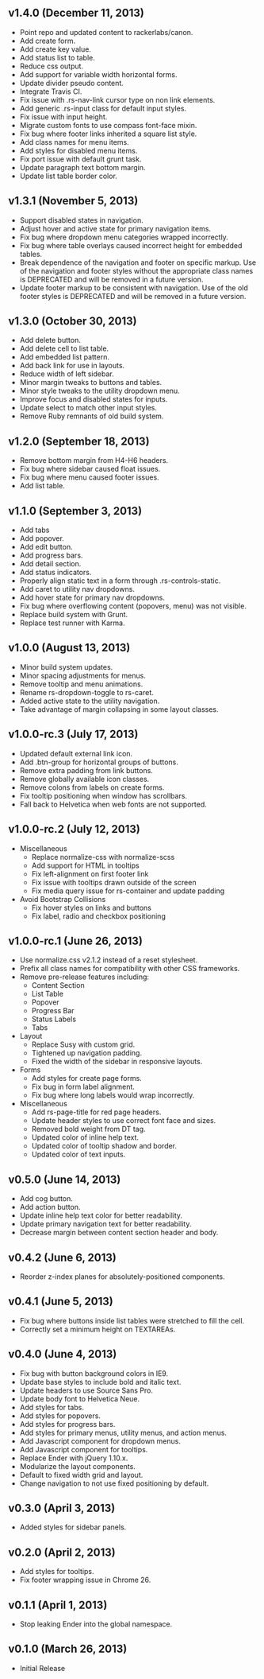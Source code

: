 ## v1.4.0 (December 11, 2013)
- Point repo and updated content to rackerlabs/canon.
- Add create form.
- Add create key value.
- Add status list to table.
- Reduce css output.
- Add support for variable width horizontal forms.
- Update divider pseudo content.
- Integrate Travis CI.
- Fix issue with .rs-nav-link cursor type on non link elements.
- Add generic .rs-input class for default input styles.
- Fix issue with input height.
- Migrate custom fonts to use compass font-face mixin.
- Fix bug where footer links inherited a square list style.
- Add class names for menu items.
- Add styles for disabled menu items.
- Fix port issue with default grunt task.
- Update paragraph text bottom margin.
- Update list table border color.

## v1.3.1 (November 5, 2013)
- Support disabled states in navigation.
- Adjust hover and active state for primary navigation items.
- Fix bug where dropdown menu categories wrapped incorrectly.
- Fix bug where table overlays caused incorrect height for embedded tables.
- Break dependence of the navigation and footer on specific markup. Use of the
  navigation and footer styles without the appropriate class names is DEPRECATED
  and will be removed in a future version.
- Update footer markup to be consistent with navigation. Use of the old footer
  styles is DEPRECATED and will be removed in a future version.

## v1.3.0 (October 30, 2013)
- Add delete button.
- Add delete cell to list table.
- Add embedded list pattern.
- Add back link for use in layouts.
- Reduce width of left sidebar.
- Minor margin tweaks to buttons and tables.
- Minor style tweaks to the utility dropdown menu.
- Improve focus and disabled states for inputs.
- Update select to match other input styles.
- Remove Ruby remnants of old build system.

## v1.2.0 (September 18, 2013)
- Remove bottom margin from H4-H6 headers.
- Fix bug where sidebar caused float issues.
- Fix bug where menu caused footer issues.
- Add list table.

## v1.1.0 (September 3, 2013)
- Add tabs
- Add popover.
- Add edit button.
- Add progress bars.
- Add detail section.
- Add status indicators.
- Properly align static text in a form through .rs-controls-static.
- Add caret to utility nav dropdowns.
- Add hover state for primary nav dropdowns.
- Fix bug where overflowing content (popovers, menu) was not visible.
- Replace build system with Grunt.
- Replace test runner with Karma.

## v1.0.0 (August 13, 2013)
- Minor build system updates.
- Minor spacing adjustments for menus.
- Remove tooltip and menu animations.
- Rename rs-dropdown-toggle to rs-caret.
- Added active state to the utility navigation.
- Take advantage of margin collapsing in some layout classes.

## v1.0.0-rc.3 (July 17, 2013)
- Updated default external link icon.
- Add .btn-group for horizontal groups of buttons.
- Remove extra padding from link buttons.
- Remove globally available icon classes.
- Remove colons from labels on create forms.
- Fix tooltip positioning when window has scrollbars.
- Fall back to Helvetica when web fonts are not supported.

## v1.0.0-rc.2 (July 12, 2013)
- Miscellaneous
  - Replace normalize-css with normalize-scss
  - Add support for HTML in tooltips
  - Fix left-alignment on first footer link
  - Fix issue with tooltips drawn outside of the screen
  - Fix media query issue for rs-container and update padding
- Avoid Bootstrap Collisions
  - Fix hover styles on links and buttons
  - Fix label, radio and checkbox positioning

## v1.0.0-rc.1 (June 26, 2013)
- Use normalize.css v2.1.2 instead of a reset stylesheet.
- Prefix all class names for compatibility with other CSS frameworks.
- Remove pre-release features including:
  - Content Section
  - List Table
  - Popover
  - Progress Bar
  - Status Labels
  - Tabs
- Layout
  - Replace Susy with custom grid.
  - Tightened up navigation padding.
  - Fixed the width of the sidebar in responsive layouts.
- Forms
  - Add styles for create page forms.
  - Fix bug in form label alignment.
  - Fix bug where long labels would wrap incorrectly.
- Miscellaneous
  - Add rs-page-title for red page headers.
  - Update header styles to use correct font face and sizes.
  - Removed bold weight from DT tag.
  - Updated color of inline help text.
  - Updated color of tooltip shadow and border.
  - Updated color of text inputs.

## v0.5.0 (June 14, 2013)
- Add cog button.
- Add action button.
- Update inline help text color for better readability.
- Update primary navigation text for better readability.
- Decrease margin between content section header and body.

## v0.4.2 (June 6, 2013)
- Reorder z-index planes for absolutely-positioned components.

## v0.4.1 (June 5, 2013)
- Fix bug where buttons inside list tables were stretched to fill the cell.
- Correctly set a minimum height on TEXTAREAs.

## v0.4.0 (June 4, 2013)
- Fix bug with button background colors in IE9.
- Update base styles to include bold and italic text.
- Update headers to use Source Sans Pro.
- Update body font to Helvetica Neue.
- Add styles for tabs.
- Add styles for popovers.
- Add styles for progress bars.
- Add styles for primary menus, utility menus, and action menus.
- Add Javascript component for dropdown menus.
- Add Javascript component for tooltips.
- Replace Ender with jQuery 1.10.x.
- Modularize the layout components.
- Default to fixed width grid and layout.
- Change navigation to not use fixed positioning by default.

## v0.3.0 (April 3, 2013)
- Added styles for sidebar panels.

## v0.2.0 (April 2, 2013)
- Add styles for tooltips.
- Fix footer wrapping issue in Chrome 26.

## v0.1.1 (April 1, 2013)
- Stop leaking Ender into the global namespace.

## v0.1.0 (March 26, 2013)
- Initial Release
